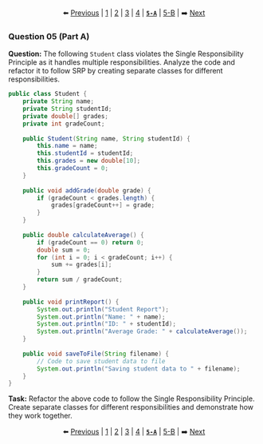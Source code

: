 <div align="center">

⬅️ [Previous](4.md) | [1](1.md) | [2](2.md) | [3](3.md) | [4](4.md) | [**`5-A`**](5-A.md) | [5-B](5-B.md) | ➡️ [Next](5-B.md)

</div>

### Question 05 (Part A)


**Question:**
The following `Student` class violates the Single Responsibility Principle as it handles multiple responsibilities. Analyze the code and refactor it to follow SRP by creating separate classes for different responsibilities.

```java
public class Student {
    private String name;
    private String studentId;
    private double[] grades;
    private int gradeCount;
    
    public Student(String name, String studentId) {
        this.name = name;
        this.studentId = studentId;
        this.grades = new double[10];
        this.gradeCount = 0;
    }
    
    public void addGrade(double grade) {
        if (gradeCount < grades.length) {
            grades[gradeCount++] = grade;
        }
    }
    
    public double calculateAverage() {
        if (gradeCount == 0) return 0;
        double sum = 0;
        for (int i = 0; i < gradeCount; i++) {
            sum += grades[i];
        }
        return sum / gradeCount;
    }
    
    public void printReport() {
        System.out.println("Student Report");
        System.out.println("Name: " + name);
        System.out.println("ID: " + studentId);
        System.out.println("Average Grade: " + calculateAverage());
    }
    
    public void saveToFile(String filename) {
        // Code to save student data to file
        System.out.println("Saving student data to " + filename);
    }
}
```

**Task:** Refactor the above code to follow the Single Responsibility Principle. Create separate classes for different responsibilities and demonstrate how they work together.


<div align="center">

⬅️ [Previous](4.md) | [1](1.md) | [2](2.md) | [3](3.md) | [4](4.md) | [**`5-A`**](5-A.md) | [5-B](5-B.md) | ➡️ [Next](5-B.md)

</div>
